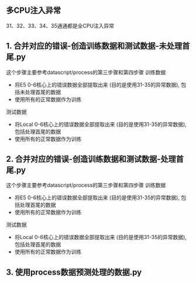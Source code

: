 ## 多CPU注入异常
31、32、33、34、35通通都是全CPU注入异常

## 1. 合并对应的错误-创造训练数据和测试数据-未处理首尾.py
这个步骤主要参考datascript/process的第三步骤和第四步骤
训练数据
- 将E5 0-6核心上的错误数据全部提取出来 (目的是使用31-35的异常数据), 包括未处理首尾的数据
- 使用所有的正常数据作为训练

测试数据
- 将Local 0-6核心上的错误数据全部提取出来 (目的是使用31-35的异常数据), 包括处理首尾的数据
- 使用所有的正常数据作为训练

## 2. 合并对应的错误-创造训练数据和测试数据-处理首尾.py
这个步骤主要参考datascript/process的第三步骤和第四步骤
训练数据
- 将E5 0-6核心上的错误数据全部提取出来 (目的是使用31-35的异常数据), 包括处理首尾的数据
- 使用所有的正常数据作为训练

测试数据
- 将Local 0-6核心上的错误数据全部提取出来 (目的是使用31-35的异常数据), 包括处理首尾的数据
- 使用所有的正常数据作为训练


## 3. 使用process数据预测处理的数据.py
